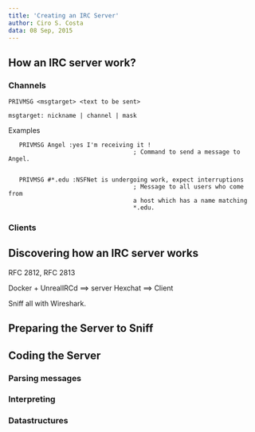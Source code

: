 ```yaml
---
title: 'Creating an IRC Server'
author: Ciro S. Costa
data: 08 Sep, 2015
---
```



## How an IRC server work?

### Channels

```
PRIVMSG <msgtarget> <text to be sent>

msgtarget: nickname | channel | mask
```

Examples

```
   PRIVMSG Angel :yes I'm receiving it !
                                   ; Command to send a message to Angel.


   PRIVMSG #*.edu :NSFNet is undergoing work, expect interruptions
                                   ; Message to all users who come from
                                   a host which has a name matching
                                   *.edu.
```


### Clients

## Discovering how an IRC server works

RFC 2812, RFC 2813

Docker + UnrealIRCd ==> server
Hexchat ==> Client

Sniff all with Wireshark.


## Preparing the Server to Sniff


## Coding the Server

### Parsing messages

### Interpreting

### Datastructures


